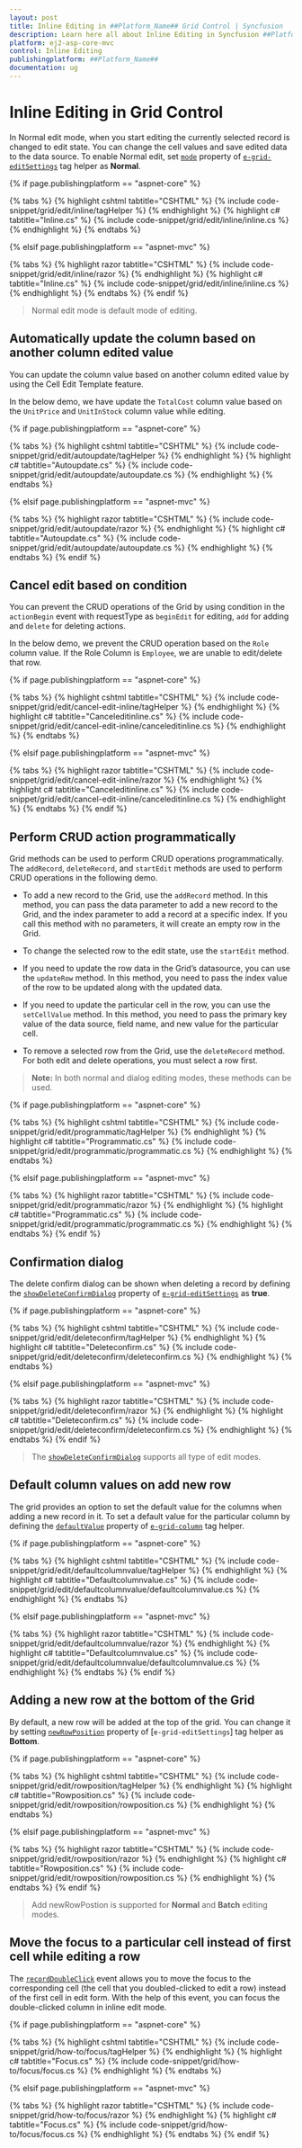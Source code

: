 ```yaml
---
layout: post
title: Inline Editing in ##Platform_Name## Grid Control | Syncfusion
description: Learn here all about Inline Editing in Syncfusion ##Platform_Name## Grid component of Syncfusion Essential JS 2 and more.
platform: ej2-asp-core-mvc
control: Inline Editing
publishingplatform: ##Platform_Name##
documentation: ug
---
```



# Inline Editing in Grid Control

In Normal edit mode, when you start editing the currently selected record is changed to edit state. You can change the cell values and save edited data to the data source. To enable Normal edit, set [`mode`](https://help.syncfusion.com/cr/aspnetcore-js2/Syncfusion.EJ2.Grids.GridEditSettings.html#Syncfusion_EJ2_Grids_GridEditSettings_Mode) property of [`e-grid-editSettings`](https://help.syncfusion.com/cr/aspnetcore-js2/Syncfusion.EJ2.Grids.Grid.html#Syncfusion_EJ2_Grids_Grid_EditSettings) tag helper as **Normal**.

{% if page.publishingplatform == "aspnet-core" %}

{% tabs %}
{% highlight cshtml tabtitle="CSHTML" %}
{% include code-snippet/grid/edit/inline/tagHelper %}
{% endhighlight %}
{% highlight c# tabtitle="Inline.cs" %}
{% include code-snippet/grid/edit/inline/inline.cs %}
{% endhighlight %}
{% endtabs %}

{% elsif page.publishingplatform == "aspnet-mvc" %}

{% tabs %}
{% highlight razor tabtitle="CSHTML" %}
{% include code-snippet/grid/edit/inline/razor %}
{% endhighlight %}
{% highlight c# tabtitle="Inline.cs" %}
{% include code-snippet/grid/edit/inline/inline.cs %}
{% endhighlight %}
{% endtabs %}
{% endif %}



> Normal edit mode is default mode of editing.

## Automatically update the column based on another column edited value

You can update the column value based on another column edited value by using the Cell Edit Template feature.

In the below demo, we have update the `TotalCost` column value based on the `UnitPrice` and `UnitInStock` column value while editing.

{% if page.publishingplatform == "aspnet-core" %}

{% tabs %}
{% highlight cshtml tabtitle="CSHTML" %}
{% include code-snippet/grid/edit/autoupdate/tagHelper %}
{% endhighlight %}
{% highlight c# tabtitle="Autoupdate.cs" %}
{% include code-snippet/grid/edit/autoupdate/autoupdate.cs %}
{% endhighlight %}
{% endtabs %}

{% elsif page.publishingplatform == "aspnet-mvc" %}

{% tabs %}
{% highlight razor tabtitle="CSHTML" %}
{% include code-snippet/grid/edit/autoupdate/razor %}
{% endhighlight %}
{% highlight c# tabtitle="Autoupdate.cs" %}
{% include code-snippet/grid/edit/autoupdate/autoupdate.cs %}
{% endhighlight %}
{% endtabs %}
{% endif %}



## Cancel edit based on condition

You can prevent the CRUD operations of the Grid by using condition in the `actionBegin` event with requestType as `beginEdit` for editing, `add` for adding and `delete` for deleting actions.

In the below demo, we prevent the CRUD operation based on the `Role` column value. If the Role Column is `Employee`, we are unable to edit/delete that row.

{% if page.publishingplatform == "aspnet-core" %}

{% tabs %}
{% highlight cshtml tabtitle="CSHTML" %}
{% include code-snippet/grid/edit/cancel-edit-inline/tagHelper %}
{% endhighlight %}
{% highlight c# tabtitle="Canceleditinline.cs" %}
{% include code-snippet/grid/edit/cancel-edit-inline/canceleditinline.cs %}
{% endhighlight %}
{% endtabs %}

{% elsif page.publishingplatform == "aspnet-mvc" %}

{% tabs %}
{% highlight razor tabtitle="CSHTML" %}
{% include code-snippet/grid/edit/cancel-edit-inline/razor %}
{% endhighlight %}
{% highlight c# tabtitle="Canceleditinline.cs" %}
{% include code-snippet/grid/edit/cancel-edit-inline/canceleditinline.cs %}
{% endhighlight %}
{% endtabs %}
{% endif %}



## Perform CRUD action programmatically

Grid methods can be used to perform CRUD operations programmatically. The `addRecord`, `deleteRecord`, and `startEdit` methods are used to perform CRUD operations in the following demo.

* To add a new record to the Grid, use the `addRecord` method. In this method, you can pass the data parameter to add a new record to the Grid, and the index parameter to add a record at a specific index. If you call this method with no parameters, it will create an empty row in the Grid.

* To change the selected row to the edit state, use the `startEdit` method.

* If you need to update the row data in the Grid’s datasource, you can use the `updateRow` method. In this method, you need to pass the index value of the row to be updated along with the updated data.

* If you need to update the particular cell in the row, you can use the `setCellValue` method. In this method, you need to pass the primary key value of the data source, field name, and new value for the particular cell.

* To remove a selected row from the Grid, use the `deleteRecord` method. For both edit and delete operations, you must select a row first.

> **Note:** In both normal and dialog editing modes, these methods can be used.

{% if page.publishingplatform == "aspnet-core" %}

{% tabs %}
{% highlight cshtml tabtitle="CSHTML" %}
{% include code-snippet/grid/edit/programmatic/tagHelper %}
{% endhighlight %}
{% highlight c# tabtitle="Programmatic.cs" %}
{% include code-snippet/grid/edit/programmatic/programmatic.cs %}
{% endhighlight %}
{% endtabs %}

{% elsif page.publishingplatform == "aspnet-mvc" %}

{% tabs %}
{% highlight razor tabtitle="CSHTML" %}
{% include code-snippet/grid/edit/programmatic/razor %}
{% endhighlight %}
{% highlight c# tabtitle="Programmatic.cs" %}
{% include code-snippet/grid/edit/programmatic/programmatic.cs %}
{% endhighlight %}
{% endtabs %}
{% endif %}



## Confirmation dialog

The delete confirm dialog can be shown when deleting a record by defining the [`showDeleteConfirmDialog`](https://help.syncfusion.com/cr/aspnetcore-js2/Syncfusion.EJ2.Grids.GridEditSettings.html#Syncfusion_EJ2_Grids_GridEditSettings_ShowDeleteConfirmDialog) property of [`e-grid-editSettings`](https://help.syncfusion.com/cr/aspnetcore-js2/Syncfusion.EJ2.Grids.GridEditSettings.html) as **true**.

{% if page.publishingplatform == "aspnet-core" %}

{% tabs %}
{% highlight cshtml tabtitle="CSHTML" %}
{% include code-snippet/grid/edit/deleteconfirm/tagHelper %}
{% endhighlight %}
{% highlight c# tabtitle="Deleteconfirm.cs" %}
{% include code-snippet/grid/edit/deleteconfirm/deleteconfirm.cs %}
{% endhighlight %}
{% endtabs %}

{% elsif page.publishingplatform == "aspnet-mvc" %}

{% tabs %}
{% highlight razor tabtitle="CSHTML" %}
{% include code-snippet/grid/edit/deleteconfirm/razor %}
{% endhighlight %}
{% highlight c# tabtitle="Deleteconfirm.cs" %}
{% include code-snippet/grid/edit/deleteconfirm/deleteconfirm.cs %}
{% endhighlight %}
{% endtabs %}
{% endif %}



> The [`showDeleteConfirmDialog`](https://help.syncfusion.com/cr/aspnetcore-js2/Syncfusion.EJ2.Grids.GridEditSettings.html#Syncfusion_EJ2_Grids_GridEditSettings_ShowDeleteConfirmDialog) supports all type of edit modes.

## Default column values on add new row

The grid provides an option to set the default value for the columns when adding a new record in it. To set a default value for the particular column by defining the [`defaultValue`](https://help.syncfusion.com/cr/aspnetcore-js2/Syncfusion.EJ2.Grids.GridColumn.html#Syncfusion_EJ2_Grids_GridColumn_DefaultValue) property of [`e-grid-column`](https://help.syncfusion.com/cr/aspnetcore-js2/Syncfusion.EJ2.Grids.Grid.html#Syncfusion_EJ2_Grids_Grid_Columns) tag helper.

{% if page.publishingplatform == "aspnet-core" %}

{% tabs %}
{% highlight cshtml tabtitle="CSHTML" %}
{% include code-snippet/grid/edit/defaultcolumnvalue/tagHelper %}
{% endhighlight %}
{% highlight c# tabtitle="Defaultcolumnvalue.cs" %}
{% include code-snippet/grid/edit/defaultcolumnvalue/defaultcolumnvalue.cs %}
{% endhighlight %}
{% endtabs %}

{% elsif page.publishingplatform == "aspnet-mvc" %}

{% tabs %}
{% highlight razor tabtitle="CSHTML" %}
{% include code-snippet/grid/edit/defaultcolumnvalue/razor %}
{% endhighlight %}
{% highlight c# tabtitle="Defaultcolumnvalue.cs" %}
{% include code-snippet/grid/edit/defaultcolumnvalue/defaultcolumnvalue.cs %}
{% endhighlight %}
{% endtabs %}
{% endif %}



## Adding a new row at the bottom of the Grid

By default, a new row will be added at the top of the grid. You can change it by setting [`newRowPosition`](https://help.syncfusion.com/cr/aspnetcore-js2/Syncfusion.EJ2.Grids.GridEditSettings.html#Syncfusion_EJ2_Grids_GridEditSettings_NewRowPosition) property of [`e-grid-editSettings`] tag helper as **Bottom**.

{% if page.publishingplatform == "aspnet-core" %}

{% tabs %}
{% highlight cshtml tabtitle="CSHTML" %}
{% include code-snippet/grid/edit/rowposition/tagHelper %}
{% endhighlight %}
{% highlight c# tabtitle="Rowposition.cs" %}
{% include code-snippet/grid/edit/rowposition/rowposition.cs %}
{% endhighlight %}
{% endtabs %}

{% elsif page.publishingplatform == "aspnet-mvc" %}

{% tabs %}
{% highlight razor tabtitle="CSHTML" %}
{% include code-snippet/grid/edit/rowposition/razor %}
{% endhighlight %}
{% highlight c# tabtitle="Rowposition.cs" %}
{% include code-snippet/grid/edit/rowposition/rowposition.cs %}
{% endhighlight %}
{% endtabs %}
{% endif %}



> Add newRowPostion is supported for **Normal** and **Batch** editing modes.

## Move the focus to a particular cell instead of first cell while editing a row

The [`recordDoubleClick`](https://help.syncfusion.com/cr/aspnetcore-js2/Syncfusion.EJ2.Grids.Grid.html#Syncfusion_EJ2_Grids_Grid_RecordDoubleClick) event allows you to move the focus to the corresponding cell (the cell that you doubled-clicked to edit a row) instead of the first cell in edit form. With the help of this event, you can focus the double-clicked column in inline edit mode.

{% if page.publishingplatform == "aspnet-core" %}

{% tabs %}
{% highlight cshtml tabtitle="CSHTML" %}
{% include code-snippet/grid/how-to/focus/tagHelper %}
{% endhighlight %}
{% highlight c# tabtitle="Focus.cs" %}
{% include code-snippet/grid/how-to/focus/focus.cs %}
{% endhighlight %}
{% endtabs %}

{% elsif page.publishingplatform == "aspnet-mvc" %}

{% tabs %}
{% highlight razor tabtitle="CSHTML" %}
{% include code-snippet/grid/how-to/focus/razor %}
{% endhighlight %}
{% highlight c# tabtitle="Focus.cs" %}
{% include code-snippet/grid/how-to/focus/focus.cs %}
{% endhighlight %}
{% endtabs %}
{% endif %}

